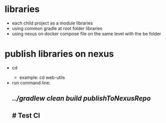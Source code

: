 # libraries
- each child project as a module libraries
- using common gradle at root folder libraries
- using nexus on docker compose file on the same level with the be folder
# publish libraries on nexus
- cd <library folder want to deploy>
  - example: cd web-utils
- run command line: <h2><i>../gradlew clean build publishToNexusRepo</i><h2/>#   T e s t   C I  
 